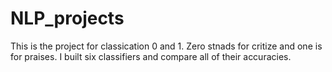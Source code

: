 # NLP_projects

This is the project for classication 0 and 1. Zero stnads for critize and one is for praises. I built six classifiers and compare all of their accuracies.
